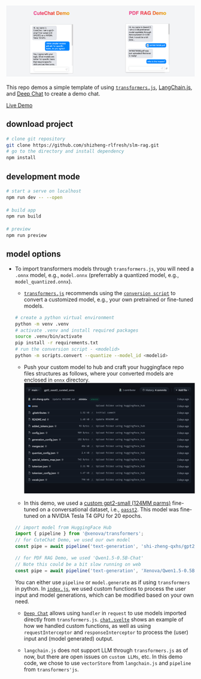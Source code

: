 <div style="display: flex; margin-bottom: 20px;">
    <img src="./static/cutechat_demo.png" alt="Image 1" style="width: 50%;">
    <img src="./static/rag_demo.png" alt="Image 2" style="width: 50%;">
</div>

This repo demos a simple template of using [`transformers.js`](https://huggingface.co/docs/transformers.js/en/index), [LangChain.js](https://github.com/langchain-ai/langchainjs), and [Deep Chat](https://deepchat.dev/) to create a demo chat.

[Live Demo](https://svelte-chat-slm.netlify.app/)

## download project

```bash
# clone git repository
git clone https://github.com/shizheng-rlfresh/slm-rag.git
# go to the directory and install dependency
npm install
```

## development mode

```bash
# start a serve on localhost
npm run dev -- --open

# build app
npm run build

# preview
npm run preview
```

## model options

-   To import transformers models through `transformers.js`, you will need a `.onnx` model, e.g., `model.onnx` (preferrably a quantized model, e.g., `model_quantized.onnx`).

    -   [`transformers.js`](https://huggingface.co/docs/transformers.js/en/custom_usage) recommends using the [`conversion script`](https://github.com/xenova/transformers.js/tree/main/scripts) to convert a customized model, e.g., your own pretrained or fine-tuned models.

    ```bash
    # create a python virtual environment
    python -m venv .venv
    # activate .venv and install required packages
    source .venv/bin/activate
    pip install -r requirements.txt
    # run the conversion script - <modelid>
    python -m scripts.convert --quantize --model_id <modelid>
    ```

    -   Push your custom model to hub and craft your huggingface repo files structures as follows, where your converted models are enclosed in `onnx` directory.
        ![Example hub repo file structure](./static/hub_repo.png)

    -   In this demo, we used a [custom gpt2-small (124MM parms)](https://huggingface.co/shi-zheng-qxhs/gpt2_oasst2_curated_onnx) fine-tuned on a conversational dataset, i.e., [`oasst2`](https://huggingface.co/datasets/sablo/oasst2_curated). This model was fine-tuned on a NVIDIA Tesla T4 GPU for 20 epochs.

    ```javascript
    // import model from HuggingFace Hub
    import { pipeline } from '@xenova/transformers';
    // for CuteChat Demo, we used our own model
    const pipe = await pipeline('text-generation', 'shi-zheng-qxhs/gpt2_oasst2_curated_onnx');
    ```

    ```javascript
    // for PDF RAG Demo, we used 'Qwen1.5-0.5B-Chat'
    // Note this could be a bit slow running on web
    const pipe = await pipeline('text-generation', 'Xenova/Qwen1.5-0.5B-Chat');
    ```

    You can either use `pipeline` or `model.generate` as if using `transformers` in python.
    In [`index.js`](./src/lib/index.js), we used custom functions to process the user input and model generations, which can be modified based on your own need.

    -   [`Deep Chat`](https://deepchat.dev/) allows using `handler` in `request` to use models imported directly from `transformers.js`. [`chat.svelte`](./src/routes/chat.svelte) shows an example of how we handled custom functions, as well as using `requestInterceptor` and `responseInterceptor` to process the (user) input and (model generated) output.

    -   `langchain.js` does not support LLM through `transformers.js` as of now, but there are open issues on `custom LLMs`, etc. In this demo code, we chose to use `vectorStore` from `langchain.js` and `pipeline` from `transformers'js`.
